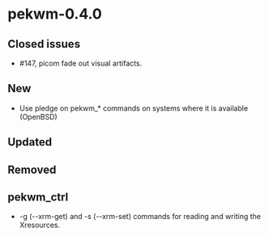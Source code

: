 pekwm-0.4.0
===========

Closed issues
-------------

* #147, picom fade out visual artifacts.

New
---

* Use pledge on pekwm_* commands on systems where it is available (OpenBSD)

Updated
-------

Removed
-------

## pekwm_ctrl

* -g (--xrm-get) and -s (--xrm-set) commands for reading and writing
  the Xresources.

